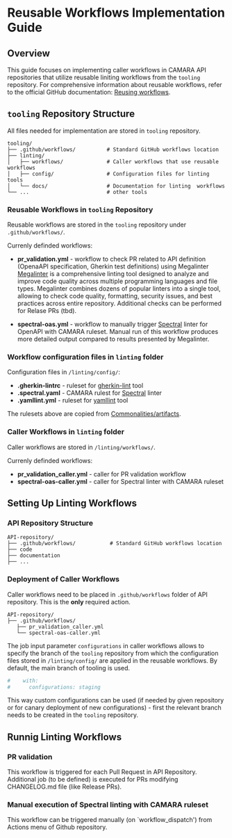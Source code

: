 # Reusable Workflows Implementation Guide

## Overview

This guide focuses on implementing caller workflows in CAMARA API repositories that utilize reusable liniting workflows from the `tooling` repository. 
For comprehensive information about reusable workflows, refer to the official GitHub documentation: [Reusing workflows](https://docs.github.com/en/actions/sharing-automations/reusing-workflows).


## `tooling` Repository Structure

All files needed for implementation are stored in `tooling` repository.
```
tooling/
├── .github/workflows/          # Standard GitHub workflows location
├── linting/
│   ├── workflows/              # Caller workflows that use reusable workflows
│   ├── config/                 # Configuration files for linting tools
│   └── docs/                   # Documentation for linting  workflows
└── ...                         # other tools

```

### Reusable Workflows in `tooling` Repository

Reusable workflows are stored in the `tooling` repository under `.github/workflows/`.

Currenly definded workflows:

- **pr_validation.yml** - workflow to check PR related to API definition (OpenaAPI specification, Gherkin test definitions) using Megalinter
[Megalinter](https://megalinter.io) is a comprehensive linting tool designed to analyze and improve code quality across multiple programming languages and file types.
Megalinter combines dozens of popular linters into a single tool, allowing to check code quality, formatting, security issues, and best practices across entire repository.
Additional checks can be performed for Relase PRs (tbd).

- **spectral-oas.yml** - workflow to manually trigger [Spectral](https://meta.stoplight.io/docs/spectral) linter for OpenAPI with CAMARA ruleset.
Manual run of this workflow produces more detailed output compared to results presented by Megalinter.

### Workflow configuration files in `linting` folder

Configuration files in `/linting/config/`:
- **.gherkin-lintrc** - ruleset for [gherkin-lint](https://github.com/gherkin-lint/gherkin-lint) tool
- **.spectral.yaml** - CAMARA rulest for [Spectral](https://meta.stoplight.io/docs/spectral) linter
- **.yamllint.yml** - ruleset for [yamllint](https://yamllint.readthedocs.io/en/stable/index.html) tool

The rulesets above are copied from [Commonalities/artifacts](https://github.com/camaraproject/Commonalities/tree/main/artifacts/linting_rules).


### Caller Workflows in `linting` folder
Caller workflows are stored in `/linting/workflows/`.

Currenly definded workflows:
- **pr_validation_caller.yml** - caller for PR validation workflow
- **spectral-oas-caller.yml** - caller for Spectral linter with CAMARA ruleset



## Setting Up Linting Workflows

### API Repository Structure

```
API-repository/
├── .github/workflows/           # Standard GitHub workflows location
├── code
├── documentation
├── ...

```

### Deployment of Caller Workflows

Caller workflows need to be placed in `.github/workflows` folder of API repository. This is the **only** required action.

```
API-repository/
├── .github/workflows/
   ├── pr_validation_caller.yml
   └── spectral-oas-caller.yml 
```
    
The job input parameter `configurations` in caller workflows allows to specify the branch of the `tooling` repository from which the configuration files stored in `/linting/config/` are applied in the reusable workflows. 
By default, the main branch of tooling is used.

```yaml
#    with:
#      configurations: staging
```
This way custom configurations can be used (if needed by given repository or for canary deployment of new configurations) - first the relevant branch needs to be created in the `tooling` repository.

## Runnig Linting Workflows

###  PR validation
This workflow is triggered for each Pull Request in API Repository.
Additional job (to be defined) is executed for PRs modifying CHANGELOG.md file (like Release PRs).


### Manual execution of Spectral linting with CAMARA ruleset
This workflow can be triggered manually  (on `workflow_dispatch') from Actions menu of Github repository.
